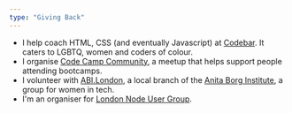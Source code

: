 ```yaml
---
type: "Giving Back"
---
```


* I help coach HTML, CSS (and eventually Javascript) at <a href="https://codebar.io/" target="_blank">Codebar</a>. It caters to LGBTQ, women and coders of colour.
* I organise <a href="http://www.meetup.com/Code-Camp-Community/" target="_blank">Code Camp Community</a>, a meetup that helps support people attending bootcamps.
* I volunteer with <a href="http://local.anitaborg.org/groups/abi-london/" target="_blank">ABI.London</a>, a local branch of the <a href="http://anitaborg.org/" target="_blank">Anita Borg Institute</a>, a group for women in tech.
* I'm an organiser for <a href="http://lnug.org/" target="_blank">London Node User Group</a>.

